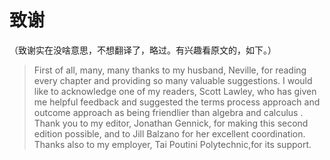 # 致谢

（致谢实在没啥意思，不想翻译了，略过。有兴趣看原文的，如下。）

> First of all, many, many thanks to my husband, Neville, for reading every chapter and providing so many valuable suggestions. I would like to acknowledge one of my readers, Scott Lawley, who has given me helpful feedback and suggested the terms process approach and outcome approach as being friendlier than algebra and calculus . Thank you to my editor, Jonathan Gennick, for making this second edition possible, and to Jill Balzano for her excellent coordination. Thanks also to my employer, Tai Poutini Polytechnic,for its support.